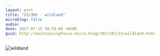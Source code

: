 ```yaml
---
layout: post
title: "23/365 - wildland"
microblog: false
audio: 
date: 2017-07-15 20:59:00 +0200
guid: http://maintainingfocus.micro.blog/2017/07/15/wildland.html
---
```

<div class="kg-card-markdown"><p><img src="/wp-content/uploads/2018/04/23-365---wildland-1-1024x683.jpg" alt="wildland"></p>
</div>
